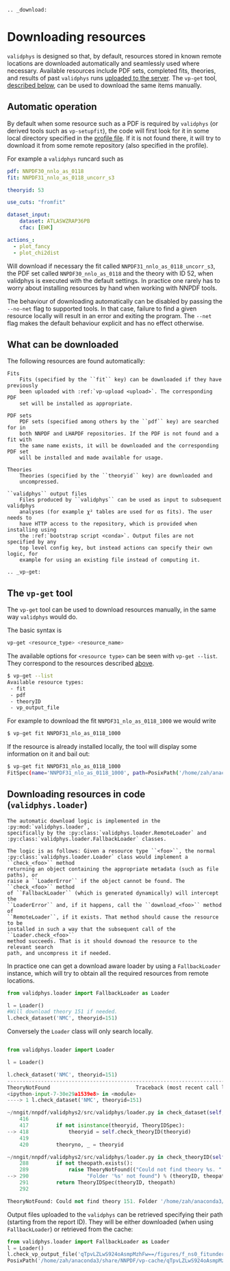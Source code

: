 ```eval_rst
.. _download:
```

Downloading resources
=====================

`validphys` is designed so that, by default, resources stored in known remote
locations are downloaded automatically and seamlessly used where necessary.
Available resources include PDF sets, completed fits, theories, and results of
past `validphys` runs [uploaded to the server](upload). The `vp-get` tool,
[described below](#the-vp-get-tool), can be used to download the same items
manually.

Automatic operation
-------------------

By default when some resource such as a PDF is required by `validphys` (or
derived tools such as `vp-setupfit`), the code will first look for it in some
local directory specified in the [profile file](nnprofile). If it is not found
there, it will try to download it from some remote repository (also specified in
the profile).

For example a `validphys` runcard such as

```yaml
pdf: NNPDF30_nnlo_as_0118
fit: NNPDF31_nnlo_as_0118_uncorr_s3

theoryid: 53

use_cuts: "fromfit"

dataset_input:
    dataset: ATLASWZRAP36PB
    cfac: [EWK]

actions_:
  - plot_fancy
  - plot_chi2dist
```

Will download if necessary the fit called `NNPDF31_nnlo_as_0118_uncorr_s3`, the
PDF set called `NNPDF30_nnlo_as_0118` and the theory with ID 52, when validphys
is executed with the default settings. In practice one rarely has to worry about
installing resources by hand when working with NNPDF tools.

The behaviour of downloading automatically can be disabled by passing the
`--no-net` flag to supported tools. In that case, failure to find a given
resource locally will result in an error and exiting the program. The ``--net``
flag makes the default behaviour explicit and has no effect otherwise.


What can be downloaded
----------------------

The following resources are found automatically:

```eval_rst
Fits
    Fits (specified by the ``fit`` key) can be downloaded if they have previously
    been uploaded with :ref:`vp-upload <upload>`. The corresponding PDF
    set will be installed as appropriate.

PDF sets
    PDF sets (specified among others by the ``pdf`` key) are searched for in
    both NNPDF and LHAPDF repositories. If the PDF is not found and a fit with
    the same name exists, it will be downloaded and the corresponding PDF set
    will be installed and made available for usage.

Theories
    Theories (specified by the ``theoryid`` key) are downloaded and
    uncompressed.

``validphys`` output files
    Files produced by ``validphys`` can be used as input to subsequent validphys
    analyses (for example χ² tables are used for αs fits). The user needs to
    have HTTP access to the repository, which is provided when installing using
    the :ref:`bootstrap script <conda>`. Output files are not specified by any
    top level config key, but instead actions can specify their own logic, for
    example for using an existing file instead of computing it.
```

```eval_rst
.. _vp-get:
```

The `vp-get` tool
-----------------

The ``vp-get`` tool can be used to download resources manually, in the same way
``validphys`` would do.

The basic syntax is
```bash
vp-get <resource_type> <resource_name>
```
The available options for `<resource type>` can be seen with `vp-get --list`.
They correspond to the resources described [above](#what-can-be-downloaded).

```bash
$ vp-get --list
Available resource types:
 - fit
 - pdf
 - theoryID
 - vp_output_file
```
For example to download the fit ``NNPDF31_nlo_as_0118_1000`` we would write

```bash
$ vp-get fit NNPDF31_nlo_as_0118_1000
```

If the resource is already installed locally, the tool will display some
information on it and bail out:

```bash
$ vp-get fit NNPDF31_nlo_as_0118_1000
FitSpec(name='NNPDF31_nlo_as_0118_1000', path=PosixPath('/home/zah/anaconda3/envs/nnpdf-dev/share/NNPDF/results/NNPDF31_nlo_as_0118_1000'))
```

Downloading resources in code (``validphys.loader``)
----------------------------------------------------

```eval_rst
The automatic download logic is implemented in the :py:mod:`validphys.loader`,
specifically by the :py:class:`validphys.loader.RemoteLoader` and
:py:class:`validphys.loader.FallbackLoader` classes.

The logic is as follows: Given a resource type ``<foo>``, the normal
:py:class:`validphys.loader.Loader` class would implement a ``check_<foo>`` method
returning an object containing the appropriate metadata (such as file paths), or
raise a ``LoaderError`` if the object cannot be found. The ``check_<foo>`` method
of ``FallbackLoader`` (which is generated dynamically) will intercept the
``LoaderError`` and, if it happens, call the ``download_<foo>`` method of
``RemoteLoader``, if it exists. That method should cause the resource to be
installed in such a way that the subsequent call of the ``Loader.check_<foo>``
method succeeds. That is it should downoad the resource to the relevant search
path, and uncompress it if needed.
```
In practice one can get a download aware loader by using a ``FallbackLoader``
instance, which will try to obtain all the required resources from remote
locations.

```python
from validphys.loader import FallbackLoader as Loader

l = Loader()
#Will download theory 151 if needed.
l.check_dataset('NMC', theoryid=151)
```

Conversely the ``Loader`` class will only search locally.
```python

from validphys.loader import Loader

l = Loader()

l.check_dataset('NMC', theoryid=151)
---------------------------------------------------------------------------
TheoryNotFound                            Traceback (most recent call last)
<ipython-input-7-30e29a1539e8> in <module>
----> 1 l.check_dataset('NMC', theoryid=151)

~/nngit/nnpdf/validphys2/src/validphys/loader.py in check_dataset(self, name, rules, sysnum, theoryid, cfac, frac, cuts, use_fitcommondata, fit, weight)
    416 
    417         if not isinstance(theoryid, TheoryIDSpec):
--> 418             theoryid = self.check_theoryID(theoryid)
    419 
    420         theoryno, _ = theoryid

~/nngit/nnpdf/validphys2/src/validphys/loader.py in check_theoryID(self, theoryID)
    288         if not theopath.exists():
    289             raise TheoryNotFound(("Could not find theory %s. "
--> 290                   "Folder '%s' not found") % (theoryID, theopath) )
    291         return TheoryIDSpec(theoryID, theopath)
    292 

TheoryNotFound: Could not find theory 151. Folder '/home/zah/anaconda3/share/NNPDF/data/theory_151' not found
```

Output files uploaded to the `validphys` can be retrieved specifying their path
(starting from the report ID). They will be either downloaded (when using
`FallbackLoader`) or retrieved from the cache:
```python
from validphys.loader import FallbackLoader as Loader
l = Loader()
l.check_vp_output_file('qTpvLZLwS924oAsmpMzhFw==/figures/f_ns0_fitunderlyinglaw_plot_closure_pdf_histograms_0.pdf')
PosixPath('/home/zah/anaconda3/share/NNPDF/vp-cache/qTpvLZLwS924oAsmpMzhFw==/figures/f_ns0_fitunderlyinglaw_plot_closure_pdf_histograms_0.pdf')
```
